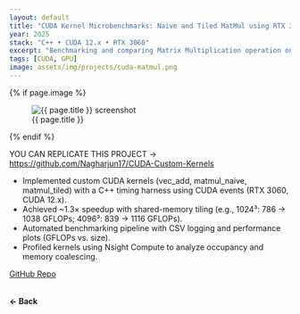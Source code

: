```yaml
---
layout: default
title: "CUDA Kernel Microbenchmarks: Naive and Tiled MatMul using RTX 3060"
year: 2025
stack: "C++ • CUDA 12.x • RTX 3060"
excerpt: "Benchmarking and comparing Matrix Multiplication operation on shared memory and naive approach."
tags: [CUDA, GPU]
image: assets/img/projects/cuda-matmul.png
---
```


{% if page.image %}
<figure>
  <img src="{{ page.image | relative_url }}" alt="{{ page.title }} screenshot" loading="lazy">
  <figcaption>{{ page.title }}</figcaption>
</figure>
{% endif %}

YOU CAN REPLICATE THIS PROJECT -> https://github.com/Nagharjun17/CUDA-Custom-Kernels

* Implemented custom CUDA kernels (vec_add, matmul_naive, matmul_tiled) with a C++ timing harness using CUDA events (RTX 3060, CUDA 12.x).
* Achieved ~1.3× speedup with shared-memory tiling (e.g., 1024³: 786 → 1038 GFLOPs; 4096³: 839 → 1116 GFLOPs).
* Automated benchmarking pipeline with CSV logging and performance plots (GFLOPs vs. size).
* Profiled kernels using Nsight Compute to analyze occupancy and memory coalescing.

[GitHub Repo](https://github.com/Nagharjun17/CUDA-Custom-Kernels)

<div style="margin-top: 2rem;">
  <a href="/learning" style="text-decoration: none; font-weight: bold;">← Back</a>
</div>
